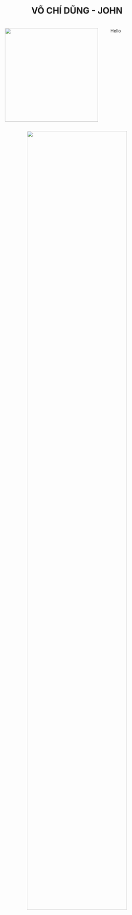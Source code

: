 <div align="center"">
    <h1>VÕ CHÍ DŨNG - JOHN</h1>
    <div style="display: flex">
        <div width="30%" style="padding: 20px" >
            <img src="https://www.planetware.com/wpimages/2020/02/france-in-pictures-beautiful-places-to-photograph-eiffel-tower.jpg" width="300"/>
        </div>
        <div width="70%" style="padding: 20px">
            Hello
        </div>
    </div>
    <img width="80%" style="padding: 10px;"
        src="https://www.planetware.com/wpimages/2020/02/france-in-pictures-beautiful-places-to-photograph-eiffel-tower.jpg"/>
</div>
